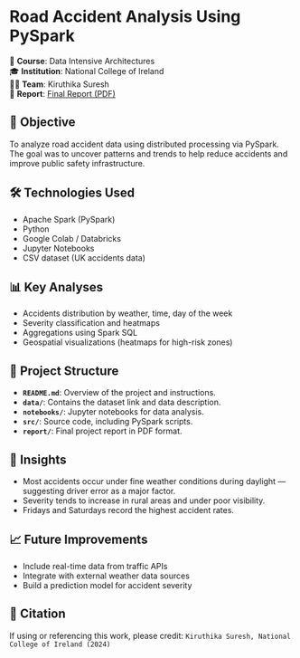 
# Road Accident Analysis Using PySpark

🚦 **Course**: Data Intensive Architectures  
🎓 **Institution**: National College of Ireland  
👩‍💻 **Team**: Kiruthika Suresh  
📄 **Report**: [Final Report (PDF)](./report/x23189916_DIA_FINAL_REPORT.pdf)

## 📌 Objective
To analyze road accident data using distributed processing via PySpark. The goal was to uncover patterns and trends to help reduce accidents and improve public safety infrastructure.

## 🛠 Technologies Used
- Apache Spark (PySpark)
- Python
- Google Colab / Databricks
- Jupyter Notebooks
- CSV dataset (UK accidents data)

## 📊 Key Analyses
- Accidents distribution by weather, time, day of the week
- Severity classification and heatmaps
- Aggregations using Spark SQL
- Geospatial visualizations (heatmaps for high-risk zones)

## 📁 Project Structure

- **`README.md`**: Overview of the project and instructions.
- **`data/`**: Contains the dataset link and data description.
- **`notebooks/`**: Jupyter notebooks for data analysis.
- **`src/`**: Source code, including PySpark scripts.
- **`report/`**: Final project report in PDF format.


## 🧠 Insights
- Most accidents occur under fine weather conditions during daylight — suggesting driver error as a major factor.
- Severity tends to increase in rural areas and under poor visibility.
- Fridays and Saturdays record the highest accident rates.

## 📈 Future Improvements
- Include real-time data from traffic APIs
- Integrate with external weather data sources
- Build a prediction model for accident severity

## 📎 Citation
If using or referencing this work, please credit:
`Kiruthika Suresh, National College of Ireland (2024)`

